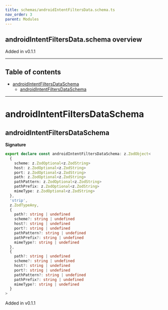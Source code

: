 ```yaml
---
title: schemas/androidIntentFiltersData.schema.ts
nav_order: 3
parent: Modules
---
```


## androidIntentFiltersData.schema overview

Added in v0.1.1

---

<h2 class="text-delta">Table of contents</h2>

- [androidIntentFiltersDataSchema](#androidintentfiltersdataschema)
  - [androidIntentFiltersDataSchema](#androidintentfiltersdataschema-1)

---

# androidIntentFiltersDataSchema

## androidIntentFiltersDataSchema

**Signature**

```ts
export declare const androidIntentFiltersDataSchema: z.ZodObject<
  {
    scheme: z.ZodOptional<z.ZodString>
    host: z.ZodOptional<z.ZodString>
    port: z.ZodOptional<z.ZodString>
    path: z.ZodOptional<z.ZodString>
    pathPattern: z.ZodOptional<z.ZodString>
    pathPrefix: z.ZodOptional<z.ZodString>
    mimeType: z.ZodOptional<z.ZodString>
  },
  'strip',
  z.ZodTypeAny,
  {
    path?: string | undefined
    scheme?: string | undefined
    host?: string | undefined
    port?: string | undefined
    pathPattern?: string | undefined
    pathPrefix?: string | undefined
    mimeType?: string | undefined
  },
  {
    path?: string | undefined
    scheme?: string | undefined
    host?: string | undefined
    port?: string | undefined
    pathPattern?: string | undefined
    pathPrefix?: string | undefined
    mimeType?: string | undefined
  }
>
```

Added in v0.1.1
